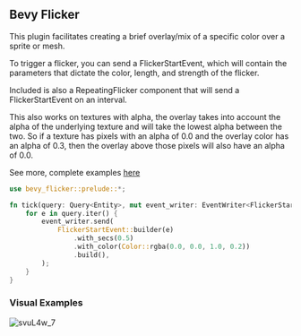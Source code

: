 ## Bevy Flicker

This plugin facilitates creating a brief overlay/mix of a specific color over a sprite or mesh.

To trigger a flicker, you can send a FlickerStartEvent, which will contain the parameters
that dictate the color, length, and strength of the flicker. 

Included is also a RepeatingFlicker component that will send a FlickerStartEvent on an interval.

This also works on textures with alpha, the overlay takes into account the alpha of the 
underlying texture and will take the lowest alpha between the two. So if a texture has pixels
with an alpha of 0.0 and the overlay color has an alpha of 0.3, then the overlay above those pixels 
will also have an alpha of 0.0.

See more, complete examples [here](https://github.com/bilowik/bevy_flicker/tree/main/examples)

```rust
use bevy_flicker::prelude::*;

fn tick(query: Query<Entity>, mut event_writer: EventWriter<FlickerStartEvent>) {
    for e in query.iter() {
        event_writer.send(
            FlickerStartEvent::builder(e)
                .with_secs(0.5)
                .with_color(Color::rgba(0.0, 0.0, 1.0, 0.2))
                .build(),
        );
    }
}


```

### Visual Examples
![svuL4w_7](https://github.com/bilowik/bevy_flicker/assets/43679332/c259cfbb-a146-4d40-b7e3-90fa3b80d1a7)

